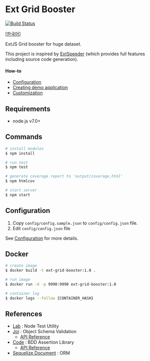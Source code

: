 # Ext Grid Booster

[![Build Status](https://travis-ci.org/lechuckroh/ext-grid-booster.svg?branch=master)](https://travis-ci.org/lechuckroh/ext-grid-booster)

[[한국어](README_ko.md)]

ExtJS Grid booster for huge dataset.

This project is inspired by [ExtSpeeder](http://www.extspeeder.com/) (which provides full features including source code generation).

#### How-to
* [Configuration](docs/configuration.md)
* [Creating demo application](docs/demoapp.md)
* [Customization](docs/customization.md)

## Requirements
* node.js v7.0+

## Commands

```bash
# install modules
$ npm install

# run test
$ npm test

# generate coverage report to 'output/coverage.html'
$ npm htmlcov

# start server
$ npm start
```

## Configuration
1. Copy `config/config.sample.json` to `config/config.json` file.
2. Edit `config/config.json` file

See [Configuration](docs/configuration.md) for more details.

## Docker
```bash
# create image
$ docker build -t ext-grid-booster:1.0 .

# run image
$ docker run -d -p 9990:9990 ext-grid-booster:1.0

# container log
$ docker logs --follow {CONTAINER_HASH}
```

## References
* [Lab](https://github.com/hapijs/lab) : Node Test Utility
* [Joi](https://github.com/hapijs/joi) : Object Schema Validation
    * [API Reference](https://github.com/hapijs/joi/blob/master/API.md)
* [Code](https://github.com/hapijs/code) : BDD Assertion Library
    * [API Reference](https://github.com/hapijs/code/blob/master/API.md)
* [Sequelize Document](http://docs.sequelizejs.com/en/latest/) : ORM
